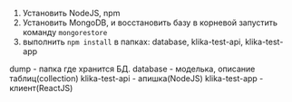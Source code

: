 1. Установить NodeJS, npm
2. Установить MongoDB, и восстановить базу в корневой запустить команду `mongorestore`
3. выполнить `npm install` в папках: database, klika-test-api, klika-test-app

dump - папка где хранится БД.
database - моделька, описание таблиц(collection)
klika-test-api - апишка(NodeJS)
klika-test-app - клиент(ReactJS)
